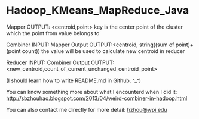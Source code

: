 Hadoop_KMeans_MapReduce_Java
============================
Mapper 
OUTPUT: <centroid,point> 
key is the center point of the cluster which the point from value belongs to 

Combiner 
INPUT: Mapper Output
OUTPUT:<centroid, string((sum of point)+(point count)) 
the value will be used to calculate new centroid in reducer

Reducer 
INPUT: Combiner Output
OUTPUT:<new_centroid,count_of_current_unchanged_centroid_point>

(I should learn how to write README.md in Github. ^_^)

You can know something more about what I encounterd when I did it:
http://sbzhouhao.blogspot.com/2013/04/weird-combiner-in-hadoop.html

You can also contact me directly for more detail: hzhou@wpi.edu 
